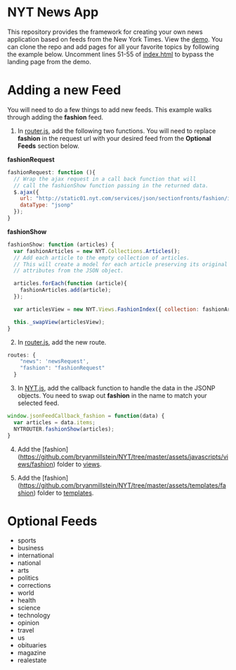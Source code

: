 # NYT News App

This repository provides the framework for creating your own news application based on feeds from the New York Times. View the [demo](http://nyt-news-app.herokuapp.com/). You can clone the repo and add pages for all your favorite topics by following the example below. Uncomment lines 51-55 of [index.html](https://github.com/bryanmillstein/NYT/blob/master/index.html) to bypass the landing page from the demo. 

# Adding a new Feed

You will need to do a few things to add new feeds. This example walks through adding the **fashion** feed.

1. In [router.js](https://github.com/bryanmillstein/NYT/blob/master/assets/javascripts/router/router.js), add the following two functions. You will need to replace **fashion** in the request url with your desired feed from the **Optional Feeds** section below.

  **fashionRequest**
  ```Javascript   
  fashionRequest: function (){
    // Wrap the ajax request in a call back function that will
    // call the fashionShow function passing in the returned data.
    $.ajax({
      url: "http://static01.nyt.com/services/json/sectionfronts/fashion/index.jsonp",
      dataType: "jsonp"
    });
  }
  ```
  **fashionShow**
  ```Javascript 
  fashionShow: function (articles) {
    var fashionArticles = new NYT.Collections.Articles();
    // Add each article to the empty collection of articles.
    // This will create a model for each article preserving its original
    // attributes from the JSON object.

    articles.forEach(function (article){
      fashionArticles.add(article);
    });

    var articlesView = new NYT.Views.FashionIndex({ collection: fashionArticles });

    this._swapView(articlesView);
  }
  ```
2. In [router.js](https://github.com/bryanmillstein/NYT/blob/master/assets/javascripts/router/router.js), add the new route.

  ```Javascript
  routes: {
      "news": 'newsRequest',
      "fashion": "fashionRequest"
    }
  ```
3. In [NYT.js](https://github.com/bryanmillstein/NYT/blob/master/assets/javascripts/NYT.js), add the callback function to handle the data in the JSONP objects. You need to swap out **fashion** in the name to match your selected feed.

  ```Javascript
  window.jsonFeedCallback_fashion = function(data) {
    var articles = data.items;
    NYTROUTER.fashionShow(articles);
  }
  ```
4. Add the [fashion] (https://github.com/bryanmillstein/NYT/tree/master/assets/javascripts/views/fashion) folder to [views](https://github.com/bryanmillstein/NYT/tree/master/assets/javascripts/views).

5. Add the [fashion] (https://github.com/bryanmillstein/NYT/tree/master/assets/templates/fashion) folder to [templates](https://github.com/bryanmillstein/NYT/tree/master/assets/templates).

# Optional Feeds

- sports
- business
- international
- national
- arts
- politics
- corrections
- world
- health
- science
- technology
- opinion
- travel
- us
- obituaries
- magazine
- realestate

